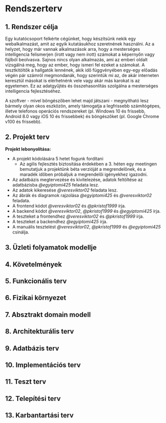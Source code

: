 # Rendszerterv

## 1. Rendszer célja

Egy kutatócsoport felkérte cégünket, hogy készítsünk nekik egy webalkalmazást, amit az egyik kutatásukhoz szeretnének használni.
Az a helyzet, hogy már vannak alkalmazások arra, hogy a mesterséges intelligencia felismerjen (írott vagy nem írott) számokat a
képernyőn vagy fájlból beolvasva. Sajnos nincs olyan alkalmazás, ami az emberi oldalt vizsgálná meg, hogy az ember, hogy ismeri
fel ezeket a számokat. A tesztkitöltők a hallgatók lennének, akik idő függvényében egy-egy előadás végén pár számról megmondanák,
hogy szerintük mi az, de akár interneten keresztül másokat is elérhetnénk vele vagy akár más karokat is az egyetemen.
Ez az adatgyűjtés és összehasonlítás szolgálna a mesterséges intelligencia fejlesztéséhez.

A szoftver - mivel böngészőben lehet majd játszani - megnyitható lesz bármely olyan okos eszközön, amely támogatja a legfrissebb
számítógépes, illetve telefonos operációs rendszereket (pl. Windows 10 és frissebb, Android 8.0 vagy iOS 10 és frissebbek) és
böngészőket (pl. Google Chrome v100 és frissebb).


## 2. Projekt terv

**Projekt lebonyolítása:**

- A projekt kódolására 5 hetet fogunk fordítani
    - Az agilis fejlesztés biztosítása érdekében a 3. héten egy meetingen bemutatjuk a projektünk béta verzióját a megrendelőnek, és a maradék időben próbáljuk a megrendelői igényekhez igazodni.
- Az adatbázis megtervezése és kivitelezése, adatok feltöltése az adatbázisba *@egyiptomi425* feladata lesz.
- Az adatok kikeresése *@veresviktor02* feladata lesz.
- Az ábrák és diagramok rajzolása *@egyiptomi425* és *@veresviktor02* feladata.
- A frontend kódot *@veresviktor02* és *@pkristof1999* írja.
- A backend kódot *@veresviktor02*, *@pkristof1999* és *@egyiptomi425* írja.
- A teszteket a frontendhez *@veresviktor02* és *@pkristof1999* írja.
- A teszteket a backendhez *@egyiptomi425* írja.
- A manuális tesztelést *@veresviktor02*, *@pkristof1999* és *@egyiptomi425* csinálja.


## 3. Üzleti folyamatok modellje



## 4. Követelmények



## 5. Funkcionális terv



## 6. Fizikai környezet



## 7. Absztrakt domain modell



## 8. Architekturális terv



## 9. Adatbázis terv



## 10. Implementációs terv



## 11. Teszt terv



## 12. Telepítési terv



## 13. Karbantartási terv

